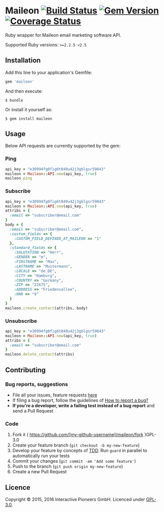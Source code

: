 # Maileon [![Build Status](http://travis-ci.org/interactive-pioneers/maileon.svg?branch=master)](https://travis-ci.org/interactive-pioneers/maileon) [![Gem Version](https://badge.fury.io/rb/maileon.svg)](http://badge.fury.io/rb/maileon) [![Coverage Status](https://coveralls.io/repos/interactive-pioneers/maileon/badge.svg)](https://coveralls.io/r/interactive-pioneers/maileon)

Ruby wrapper for Maileon email marketing software API.

Supported Ruby versions: `>=2.2.5 <2.5`

## Installation

Add this line to your application's Gemfile:

```ruby
gem 'maileon'
```

And then execute:

    $ bundle

Or install it yourself as:

    $ gem install maileon

## Usage

Below API requests are currently supported by the gem:

### Ping

``` ruby
api_key = "e30994fg0fig6t049u42j3gblgsr59043"
maileon = Maileon::API.new(api_key, true)
maileon.ping
```

### Subscribe

``` ruby
api_key = "e30994fg0fig6t049u42j3gblgsr59043"
maileon = Maileon::API.new(api_key, true)
attribs = {
  :email => "subscriber@email.com"
}
body = {
  :email => "subscriber@email.com",
  :custom_fields => {
    :CUSTOM_FIELD_DEFINED_AT_MAILEON => "1"
  },
  :standard_fields => {
    :SALUTATION => "Herr",
    :GENDER => "m",
    :FIRSTNAME => "Max",
    :LASTNAME => "Mustermann",
    :LOCALE => "de_DE",
    :CITY => "Hamburg",
    :COUNTRY => "Germany",
    :ZIP => "22675",
    :ADDRESS => "Friedensallee",
    :HNR => "9"
  }
}
maileon.create_contact(attribs, body)
```

### Unsubscribe

``` ruby
api_key = "e30994fg0fig6t049u42j3gblgsr59043"
maileon = Maileon::API.new(api_key, true)
attribs = {
  :email => "subscriber@email.com"
}
maileon.delete_contact(attribs)
```

## Contributing

### Bug reports, suggestions

- File all your issues, feature requests [here](https://github.com/interactive-pioneers/maileon/issues)
- If filing a bug report, follow the guidelines of [How to report a bug?](http://conventions.interactive-pioneers.com/Bugtracking/#how-to-report-a-bug)
- __If you're a developer, write a failing test instead of a bug report__ and send a Pull Request

### Code

1. Fork it ( https://github.com/[my-github-username]/maileon/fork )GPL-3.0
2. Create your feature branch (`git checkout -b my-new-feature`)
3. Develop your feature by concepts of [TDD](http://en.wikipedia.org/wiki/Test-driven_development). Run `guard` in parallel to automatically run your tests
3. Commit your changes (`git commit -am 'Add some feature'`)
4. Push to the branch (`git push origin my-new-feature`)
5. Create a new Pull Request

## Licence
Copyright © 2015, 2016 Interactive Pioneers GmbH. Licenced under [GPL-3.0](LICENSE).
